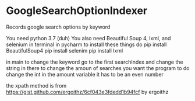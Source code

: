 # GoogleSearchOptionIndexer
Records google search options by keyword

You need python 3.7 (duh)
You also need Beautiful Soup 4, lxml, and selenium
in terminal in pycharm to install these things do
pip install BeautifulSoup4
pip install selenim
pip install lxml

in main to change the keyword go to the first searchIndex and change the string in there
to change the amoun of searches you want the program to do change the int in the amount variable it has to be an even number

the xpath method is from https://gist.github.com/ergoithz/6cf043e3fdedd1b94fcf by ergoithz
